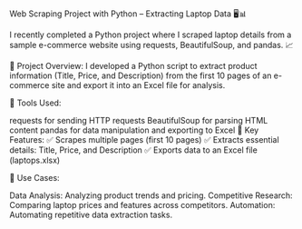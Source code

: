 Web Scraping Project with Python – Extracting Laptop Data 🖥️📊

I recently completed a Python project where I scraped laptop details from a sample e-commerce website using requests, BeautifulSoup, and pandas. 📈

📌 Project Overview:
I developed a Python script to extract product information (Title, Price, and Description) from the first 10 pages of an e-commerce site and export it into an Excel file for analysis.

📌 Tools Used:

requests for sending HTTP requests
BeautifulSoup for parsing HTML content
pandas for data manipulation and exporting to Excel
📌 Key Features:
✅ Scrapes multiple pages (first 10 pages)
✅ Extracts essential details: Title, Price, and Description
✅ Exports data to an Excel file (laptops.xlsx)

📌 Use Cases:

Data Analysis: Analyzing product trends and pricing.
Competitive Research: Comparing laptop prices and features across competitors.
Automation: Automating repetitive data extraction tasks.
